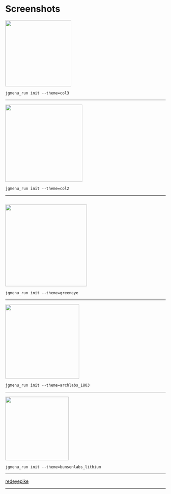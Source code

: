 # Screenshots
<a href="https://raw.githubusercontent.com/wiki/johanmalm/jgmenu/img/col3.png">
  <img src="https://raw.githubusercontent.com/wiki/johanmalm/jgmenu/img/col3-th.png" height="207" />
</a>

    jgmenu_run init --theme=col3

---

<a href="https://raw.githubusercontent.com/wiki/johanmalm/jgmenu/img/col2.png">
  <img src="https://raw.githubusercontent.com/wiki/johanmalm/jgmenu/img/col2-th.png" height="242" />
</a>

    jgmenu_run init --theme=col2

---

[![]()]()

<a href="https://raw.githubusercontent.com/wiki/johanmalm/jgmenu/img/greeneeye.png">
  <img src="https://raw.githubusercontent.com/wiki/johanmalm/jgmenu/img/greeneeye-th.png" height="256" />
</a>

    jgmenu_run init --theme=greeneye

---

<a href="https://raw.githubusercontent.com/wiki/johanmalm/jgmenu/img/archlabs_1803.png">
  <img src="https://raw.githubusercontent.com/wiki/johanmalm/jgmenu/img/archlabs_1803-th.png" height="232" />
</a>

    jgmenu_run init --theme=archlabs_1803

---

<a href="https://raw.githubusercontent.com/wiki/johanmalm/jgmenu/img/lithium.png">
  <img src="https://raw.githubusercontent.com/wiki/johanmalm/jgmenu/img/lithium-th.png" height="199" />
</a>

    jgmenu_run init --theme=bunsenlabs_lithium

---

[redeyepike](redeyepike.html)

---
